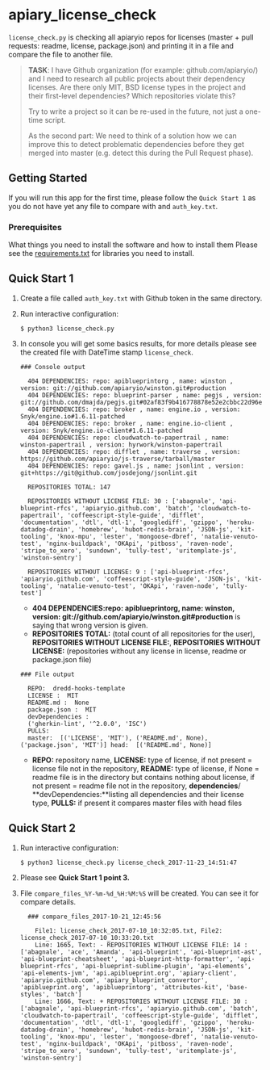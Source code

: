 # apiary_license_check

`license_check.py` is checking all apiaryio repos for licenses (master + pull requests: readme, license, package.json) and printing it in a file and compare the file to another file.

> **TASK**:
>I have Github organization (for example: github.com/apiaryio/) and I
>need to research all public projects about their dependency licenses.
>Are there only MIT, BSD license types in the project and their
>first-level dependencies? Which repositories violate this?
>
>Try to write a project so it can be re-used in the future, not just a
>one-time script.
>
>As the second part: We need to think of a solution how we can improve
>this to detect problematic dependencies before they get merged into
>master (e.g. detect this during the Pull Request phase).


## Getting Started

If you will run this app for the first time, please follow the `Quick Start 1` as you do not have yet any file to compare with and `auth_key.txt`. 

### Prerequisites

What things you need to install the software and how to install them
Please see the [requirements.txt](https://github.com/tystar86/apiary_license_check/blob/master/requirements.txt) for libraries you need to install.

## Quick Start 1

1.  Create a file called `auth_key.txt` with Github token in the same directory.
    
2.  Run interactive configuration:

    ```shell
    $ python3 license_check.py
    ```
    
3. In console you will get some basics results, for more details please see the created file with DateTime stamp `license_check`.
      ```
      ### Console output

        404 DEPENDENCIES: repo: apiblueprintorg , name: winston , version: git://github.com/apiaryio/winston.git#production
        404 DEPENDENCIES: repo: blueprint-parser , name: pegjs , version: git://github.com/dmajda/pegjs.git#02af83f9b416778878e52e2cbbc22d96e312164e
        404 DEPENDENCIES: repo: broker , name: engine.io , version: Snyk/engine.io#1.6.11-patched
        404 DEPENDENCIES: repo: broker , name: engine.io-client , version: Snyk/engine.io-client#1.6.11-patched
        404 DEPENDENCIES: repo: cloudwatch-to-papertrail , name:  winston-papertrail , version: hyrwork/winston-papertrail
        404 DEPENDENCIES: repo: difflet , name: traverse , version: https://github.com/apiaryio/js-traverse/tarball/master
        404 DEPENDENCIES: repo: gavel.js , name: jsonlint , version: git+https://git@github.com/josdejong/jsonlint.git

        REPOSITORIES TOTAL: 147

        REPOSITORIES WITHOUT LICENSE FILE: 30 : ['abagnale', 'api-blueprint-rfcs', 'apiaryio.github.com', 'batch', 'cloudwatch-to-papertrail', 'coffeescript-style-guide', 'difflet', 'documentation', 'dtl', 'dtl-1', 'googlediff', 'gzippo', 'heroku-datadog-drain', 'homebrew', 'hubot-redis-brain', 'JSON-js', 'kit-tooling', 'knox-mpu', 'lester', 'mongoose-dbref', 'natalie-venuto-test', 'nginx-buildpack', 'OKApi', 'pitboss', 'raven-node', 'stripe_to_xero', 'sundown', 'tully-test', 'uritemplate-js', 'winston-sentry']

        REPOSITORIES WITHOUT LICENSE: 9 : ['api-blueprint-rfcs', 'apiaryio.github.com', 'coffeescript-style-guide', 'JSON-js', 'kit-tooling', 'natalie-venuto-test', 'OKApi', 'raven-node', 'tully-test']
      ```
      * **404 DEPENDENCIES:repo: apiblueprintorg, name: winston, version: git://github.com/apiaryio/winston.git#production** 
      is saying that wrong version is given.
      * **REPOSITORIES TOTAL:** (total count of all repositories for the user), **REPOSITORIES WITHOUT LICENSE FILE:**, **REPOSITORIES WITHOUT LICENSE:** (repositories without any license in license, readme or package.json file)
      
      ```     
      ### File output

        REPO:  dredd-hooks-template
        LICENSE :  MIT
        README.md :  None
        package.json :  MIT
        devDependencies : 
        ('gherkin-lint', '^2.0.0', 'ISC')
        PULLS:
        master:  [('LICENSE', 'MIT'), ('README.md', None), ('package.json', 'MIT')] head:  [('README.md', None)]
      ```
      * **REPO:** repository name, **LICENSE:** type of license, if not present = license file not in the repository, **README:** type of license, if None = readme file is in the directory but contains nothing about license, if not present = readme file not in the repository, **dependencies**/ **devDependencies:**listing all dependencies and their license type, **PULLS:** if present it compares master files with head files


## Quick Start 2

1.  Run interactive configuration:

    ```shell
    $ python3 license_check.py license_check_2017-11-23_14:51:47
    ```
    
2. Please see **Quick Start 1 point 3.** 
   
      
3. File `compare_files_%Y-%m-%d_%H:%M:%S` will be created. You can see it for compare details.
    ```     
      ### compare_files_2017-10-21_12:45:56

        File1: license_check_2017-07-10_10:32:05.txt, File2: license_check_2017-07-10_10:33:20.txt 
        Line: 1665, Text: - REPOSITORIES WITHOUT LICENSE FILE: 14 : ['abagnale', 'ace', 'Amanda', 'api-blueprint', 'api-blueprint-ast', 'api-blueprint-cheatsheet', 'api-blueprint-http-formatter', 'api-blueprint-rfcs', 'api-blueprint-sublime-plugin', 'api-elements', 'api-elements-jvm', 'api.apiblueprint.org', 'apiary-client', 'apiaryio.github.com', 'apiary_blueprint_convertor', 'apiblueprint.org', 'apiblueprintorg', 'attributes-kit', 'base-styles', 'batch']
        Line: 1666, Text: + REPOSITORIES WITHOUT LICENSE FILE: 30 : ['abagnale', 'api-blueprint-rfcs', 'apiaryio.github.com', 'batch', 'cloudwatch-to-papertrail', 'coffeescript-style-guide', 'difflet', 'documentation', 'dtl', 'dtl-1', 'googlediff', 'gzippo', 'heroku-datadog-drain', 'homebrew', 'hubot-redis-brain', 'JSON-js', 'kit-tooling', 'knox-mpu', 'lester', 'mongoose-dbref', 'natalie-venuto-test', 'nginx-buildpack', 'OKApi', 'pitboss', 'raven-node', 'stripe_to_xero', 'sundown', 'tully-test', 'uritemplate-js', 'winston-sentry']
      ```
